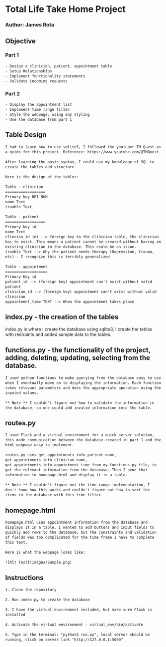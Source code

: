 # Total Life Take Home Project
### Author: James Rota

## Objective

### Part 1
    - Design a clinician, patient, appointment table.
    - Setup Relationships
    - Implement functionality statements
    - Validate incoming requests
### Part 2
    - Display the appointment list
    - Implement time range filter
    - Style the webpage, using any styling
    - Use the database from part 1

## Table Design

    I had to learn how to use sqlite3, I followed the youtuber TM Quest as a guide for this project. Reference: https://www.youtube.com/@TMQuest.

    After learning the basic syntax, I could use my knowledge of SQL to create the tables and structure. 

    Here is the design of the tables:

    Table - clinician
    ==================
    Primary key NPI_NUM
    name Text
    trouble Text

    Table - patient
    ==================
    Primary key id
    name Text
    clincian_id int --> foreign key to the clinician table, the clinician has to exist. This means a patient cannot be created without having an existing clinician in the database. This could be an issue.  
    trouble Text --> Why the patient needs therapy (Depression, trauma, etc) - I recognize this is terribly generalized

    Table - appointment
    ===================
    Primary Key id
    patient_id --> (foreign key) appointment can't exist without valid patient 
    clinician_id --> (foreign key) appointment can't exist without valid clinician
    appointment_time TEXT --> When the appointment takes place

## index.py - the creation of the tables

   index.py is where I create the database using sqlite3, I create the tables with restraints and added sample data to the tables.

## functions.py - the functionality of the project, adding, deleting, updating, selecting from the database.

    I used python functions to make querying from the database easy to use when I eventually move on to displaying the information. Each function takes relevant parameters and does the appropriate operation using the inputed values.

    ** Note ** I couldn't figure out how to validate the information in the database, so one could add invalid information into the table. 

## routes.py

    I used Flask and a virtual environment for a quick server solution, this made communication between the database created in part 1 and the html webpage easy to implement. 

    routes.py uses get_appointments_info_patient_name, get_appointments_info_clinician_name, get_appointments_info_appointment_time from my functions.py file, to get the relevant information from the database. Then I send that information to homepage.html and display it in a table. 

    ** Note ** I couldn't figure out the time-range implementation, I don't know how this works and couldn't figure out how to sort the items in the database with this time filter. 

## homepage.html

    homepage.html uses appointment information from the database and displays it in a table. I wanted to add buttons and input fields to quickly add rows to the database, but the constraints and validation of fields was too complicated for the time frame I have to complete this test.

    Here is what the webpage looks like:

    ![Alt Text](images/Sample.png)


## Instructions

    1. Clone the repository

    2. Run index.py to create the database

    3. I have the virtual environment included, but make sure Flask is installed

    4. Activate the virtual environment - virtual_env/bin/activate

    5. Type in the terminal: "python3 run.py", local server should be running, click on server link "http://127.0.0.1:5000"








